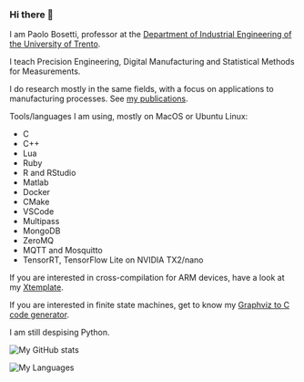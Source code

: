 ### Hi there 👋

I am Paolo Bosetti, professor at the [Department of Industrial Engineering of the University of Trento](https://dii.unitn.it).

I teach Precision Engineering, Digital Manufacturing and Statistical Methods for Measurements.

I do research mostly in the same fields, with a focus on applications to manufacturing processes. See [my publications](https://scholar.google.it/citations?user=Ib1JKOEAAAAJ&hl=en&oi=ao).

Tools/languages I am using, mostly on MacOS or Ubuntu Linux:

- C
- C++
- Lua
- Ruby
- R and RStudio
- Matlab
- Docker
- CMake
- VSCode
- Multipass
- MongoDB
- ZeroMQ
- MQTT and Mosquitto
- TensorRT, TensorFlow Lite on NVIDIA TX2/nano

If you are interested in cross-compilation for ARM devices, have a look at my [Xtemplate](https://github.com/pbosetti/xtemplate).

If you are interested in finite state machines, get to know my [Graphviz to C code generator](https://github.com/pbosetti/gv_fsm).

I am still despising Python.



![My GitHub stats](https://github-readme-stats.vercel.app/api?username=pbosetti)

![My Languages](https://github-readme-stats.vercel.app/api/top-langs?username=pbosetti)

<!--
**pbosetti/pbosetti** is a ✨ _special_ ✨ repository because its `README.md` (this file) appears on your GitHub profile.

Here are some ideas to get you started:

- 🔭 I’m currently working on ...
- 🌱 I’m currently learning ...
- 👯 I’m looking to collaborate on ...
- 🤔 I’m looking for help with ...
- 💬 Ask me about ...
- 📫 How to reach me: ...
- 😄 Pronouns: ...
- ⚡ Fun fact: ...
-->
